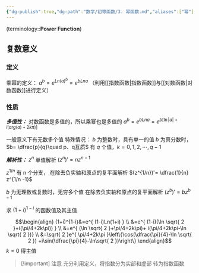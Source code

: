 ```yaml
---
{"dg-publish":true,"dg-path":"数学/初等函数/3. 幂函数.md","aliases":["幂"],"permalink":"/数学/初等函数/3. 幂函数/","dgPassFrontmatter":true,"noteIcon":"","created":"2024-05-21T15:20:28.171+08:00","updated":"2025-04-12T17:42:14.839+08:00"}
---
```


(terminology::**Power Function**)

## 复数意义
### 定义
乘幂的定义：
$a^{b}=e^{ Ln(a)^{b} }=e^{ bLn a }$
（利用[[指数函数\|指数函数]]与[[对数函数\|对数函数]]进行定义）

### 性质
***多值性：***
对数函数是多值的，所以乘幂也是多值的
$a^{b}=e^{ bLna }=e^{ b[\ln |a|+i(arg(a)+2k\pi) ] }$

一般意义下有无数多个值
特殊情况：
$b$ 为整数时，具有单一的值
$b$ 为真分数时， $b= \dfrac{p}{q}\quad p、q互质$ 有 $q$ 个值，$k=0,1,2,\cdots,q-1$

***解析性：***
$z^{n}$ 单值解析
$(z^{n})'=nz^{n-1}$

$z^{1/n}$  有 n 个分支，
在除去负实轴和原点的复平面解析
$(z^{1/n})'= \dfrac{1}{n} z^{1/n -1}$

$b$  为无理数或复数时，无穷多个值
在除去负实轴和原点的复平面解析
$(z^{b})'=bz^{b-1}$


求 $(1+i)^{1-i}$ 的函数值及其主值

$$\begin{align}
(1+i)^{1-i}&=e^{ (1-i)Ln(1+i) } \\
&=e^{ (1-i)(\ln \sqrt{ 2 }+i(\pi/4+2k\pi)) } \\
&=e^{ (\ln \sqrt{ 2 }+\pi/4+2k\pi)+ i(\pi/4+2k\pi-\ln \sqrt{ 2 })} \\
&=\sqrt{ 2 }e^{ \pi/4+2k\pi }\left\{\cos(\dfrac{\pi}{4}-\ln \sqrt{ 2 }) +i\sin(\dfrac{\pi}{4}-\ln\sqrt{ 2 })\right\}
\end{align}$$
$k=0$ 得主值


>[!important] 注意
>充分利用定义，将指数分为实部和虚部
>转为指数函数

